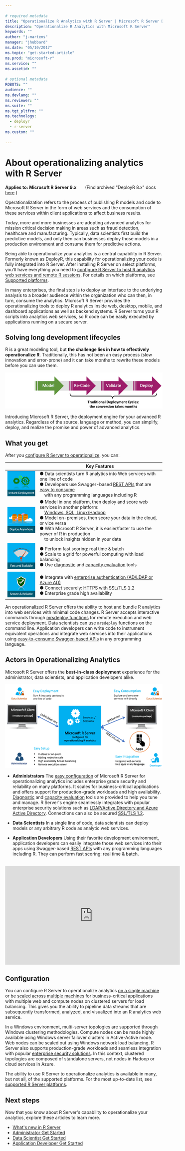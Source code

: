 ```yaml
---

# required metadata
title: "Operationalize R Analytics with R Server | Microsoft R Server Docs"
description: "Operationalize R Analytics with Microsoft R Server"
keywords: ""
author: "j-martens"
manager: "jhubbard"
ms.date: "05/10/2017"
ms.topic: "get-started-article"
ms.prod: "microsoft-r"
ms.service: ""
ms.assetid: ""

# optional metadata
ROBOTS: ""
audience: ""
ms.devlang: ""
ms.reviewer: ""
ms.suite: ""
ms.tgt_pltfrm: ""
ms.technology:
  - deployr
  - r-server
ms.custom: ""

---
```


# About operationalizing analytics with R Server

**Applies to:  Microsoft R Server 9.x**  &nbsp;&nbsp;&nbsp;&nbsp;&nbsp; (Find archived "DeployR 8.x" docs [here](../deployr-about.md).)

Operationalization refers to the process of publishing R models and code to Microsoft R Server in the form of web services and the consumption of these services within client applications to affect business results.

Today, more and more businesses are adopting advanced analytics for mission critical decision making in areas such as fraud detection, healthcare and manufacturing. Typically, data scientists first build the predictive models, and only then can businesses deploy those models in a production environment and consume them for predictive actions. 

Being able to operationalize your analytics is a central capability in R Server. Formerly known as DeployR, this capability for operationalizing your code is fully integrated into R Server. After installing R Server on select platforms, you'll have everything you need to [configure R Server to host R analytics web services and remote R sessions](admin-get-started.md).  For details on which platforms, see [Supported platforms](../rserver-install-supported-platforms.md).

In many enterprises, the final step is to deploy an interface to the underlying analysis to a broader audience within the organization who can then, in turn, consume the analytics. Microsoft R Server provides the operationalizing tools to deploy R analytics inside web, desktop, mobile, and dashboard applications as well as backend systems. R Server turns your R scripts into analytics web services, so R code can be easily executed by applications running on a secure server.

## Solving long development lifecycles

R is a great modeling tool, but **the challenge lies in how to effectively operationalize R**. Traditionally, this has not been an easy process (slow innovation and error-prone) and it can take months to rewrite these models before you can use them. 

![Engine](../media/o16n/about-traditional-challenge.png) 

Introducing Microsoft R Server, the deployment engine for your advanced R analytics. Regardless of the source, language or method, you can simplify, deploy, and realize the promise and power of advanced analytics.

## What you get

After you [configure R Server to operationalize](admin-get-started.md), you can: 

||Key Features|
|-|-|
|![1](../media/o16n/about-1.png)|● Data scientists turn R analytics into Web services with one line of code<br>● Developers use Swagger-based [REST APIs](api.md) that are [easy to consume](app-developer-get-started.md) <br>&nbsp; &nbsp; with any programming languages including R|
|![2](../media/o16n/about-2.png)|● Model in one platform, then deploy and score web services in another platform:<br>&nbsp; &nbsp; [Windows, SQL, Linux/Hadoop](admin-get-started.md) <br>● Model on-premises, then score your data in the cloud, or vice versa <br>● With Microsoft R Server, it is easier/faster to use the power of R in production<br>&nbsp; &nbsp; to unlock insights hidden in your data |
|![3](../media/o16n/about-3.png)|● Perform fast scoring: real time & batch <br>● Scale to a grid for powerful computing with load balancing<br>● Use [diagnostic](admin-diagnostics.md) and [capacity evaluation](admin-evaluate-capacity.md) tools|
|![4](../media/o16n/about-4.png)|● Integrate with [enterprise authentication (AD/LDAP or Azure AD)](security-authentication.md)<br>● Connect securely: [HTTPS with SSL/TLS 1.2](security-https.md)<br>● Enterprise grade high availability|

An operationalized R Server offers the ability to host and bundle R analytics into web services with minimal code changes. R Server accepts interactive commands through [mrsdeploy functions](../mrsdeploy/mrsdeploy.md) for remote execution and web service deployment. Data scientists can use `mrsdeploy` functions  on the command line. Application developers can write code to instrument equivalent operations and integrate web services into their applications using [easy-to-consume Swagger-based APIs](api.md) in any programming language.

## Actors in Operationalizing Analytics

Microsoft R Server offers the **best-in-class deployment** experience for the administrator, data scientists, and application developers alike. 

![Personas](../media/o16n/about-personas.png)

+ **Administrators** The [easy configuration](admin-get-started.md) of Microsoft R Server for operationalizing analytics includes enterprise grade security and reliability on many platforms. It scales for business-critical applications and offers support for production-grade workloads and high availability. [Diagnostic](admin-diagnostics.md) and [capacity evaluation](admin-evaluate-capacity.md) tools are provided to help you tune and manage. R Server's engine seamlessly integrates with popular enterprise security solutions such as [LDAP/Active Directory and Azure Active Directory](security-authentication.md). Connections can also be secured [SSL/TLS 1.2](security-https.md). 

+ **Data Scientists** In a single line of code, data scientists can deploy  models or any arbitrary R code as analytic web services. 

+ **Application Developers** Using their favorite development environment, application developers can easily integrate those web services into their apps using Swagger-based [REST APIs](api.md) with any programming languages including R. They can perform fast scoring: real time & batch. 

<br>

<div align=center><iframe width="560" height="315" src="https://www.youtube.com/embed/1Nvs6QShWqY" frameborder="0" allowfullscreen></iframe></div>

## Configuration

You can configure R Server to operationalize analytics [on a single machine](configuration-initial.md#onebox) or be [scaled across multiple machines](configure-enterprise.md) for business-critical applications with multiple web and compute nodes on clustered servers for load balancing. This gives you the ability to pipeline data streams that are subsequently transformed, analyzed, and visualized into an R analytics web service.

In a Windows environment, multi-server topologies are supported through Windows clustering methodologies. Compute nodes can be made highly available using Windows server failover clusters in Active-Active mode. Web nodes can be scaled out using Windows network load balancing. R Server also supports production-grade workloads and seamless integration with popular [enterprise security solutions](security.md). In this context, clustered topologies are composed of standalone servers, not nodes in Hadoop or cloud services in Azure.

The ability to use R Server to operationalize analytics is available in many, but not all, of the supported platforms. For the most up-to-date list, see [supported R Server platforms](../rserver-install-supported-platforms.md).

## Next steps

Now that you know about R Server's capability to operationalize your analytics, explore these articles to learn more.

+ [What's new in R Server](../rserver-whats-new.md)
+ [Administrator Get Started](admin-get-started.md)
+ [Data Scientist Get Started](data-scientist-get-started.md)
+ [Application Developer Get Started](app-developer-get-started.md)